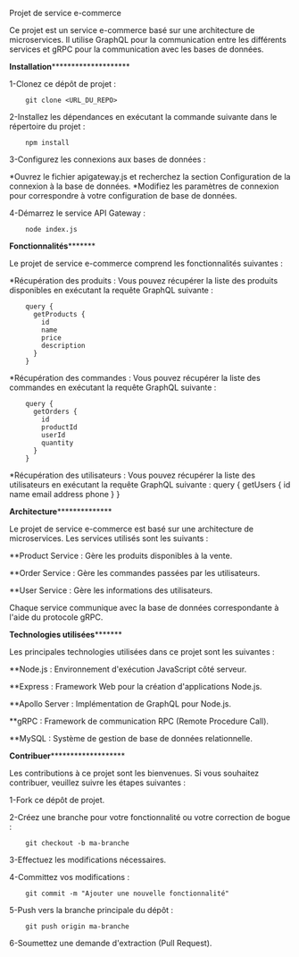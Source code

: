 Projet de service e-commerce


Ce projet est un service e-commerce basé sur une architecture de microservices. Il utilise GraphQL pour la communication entre les différents services et gRPC pour la communication avec les bases de données.

**************************************Installation**********************************************************

1-Clonez ce dépôt de projet :

        git clone <URL_DU_REPO>

2-Installez les dépendances en exécutant la commande suivante dans le répertoire du projet :

        npm install

3-Configurez les connexions aux bases de données :


 *Ouvrez le fichier apigateway.js et recherchez la section Configuration de la connexion à la base de données.
 *Modifiez les paramètres de connexion pour correspondre à votre configuration de base de données.
    
4-Démarrez le service API Gateway :

        node index.js



**************************************Fonctionnalités*********************************************

Le projet de service e-commerce comprend les fonctionnalités suivantes :

*Récupération des produits : Vous pouvez récupérer la liste des produits disponibles en exécutant la requête GraphQL suivante :


        query {
          getProducts {
            id
            name
            price
            description
          }
        }

*Récupération des commandes : Vous pouvez récupérer la liste des commandes en exécutant la requête GraphQL suivante :

        query {
          getOrders {
            id
            productId
            userId
            quantity
          }
        }

*Récupération des utilisateurs : Vous pouvez récupérer la liste des utilisateurs en exécutant la requête GraphQL suivante :
        query {
          getUsers {
            id
            name
            email
            address
            phone
          }
        } 


****************************************Architecture******************************************************

Le projet de service e-commerce est basé sur une architecture de microservices. Les services utilisés sont les suivants :

**Product Service : Gère les produits disponibles à la vente.

**Order Service : Gère les commandes passées par les utilisateurs.

**User Service : Gère les informations des utilisateurs.

Chaque service communique avec la base de données correspondante à l'aide du protocole gRPC.


**********************************Technologies utilisées*****************************************

Les principales technologies utilisées dans ce projet sont les suivantes :

**Node.js : Environnement d'exécution JavaScript côté serveur.

**Express : Framework Web pour la création d'applications Node.js.

**Apollo Server : Implémentation de GraphQL pour Node.js.

**gRPC : Framework de communication RPC (Remote Procedure Call).

**MySQL : Système de gestion de base de données relationnelle.


********************************************Contribuer***************************************************************

Les contributions à ce projet sont les bienvenues. Si vous souhaitez contribuer, veuillez suivre les étapes suivantes :

1-Fork ce dépôt de projet. 

2-Créez une branche pour votre fonctionnalité ou votre correction de bogue : 

        git checkout -b ma-branche

3-Effectuez les modifications nécessaires.

4-Committez vos modifications : 

        git commit -m "Ajouter une nouvelle fonctionnalité"

5-Push vers la branche principale du dépôt : 

        git push origin ma-branche

6-Soumettez une demande d'extraction (Pull Request).


